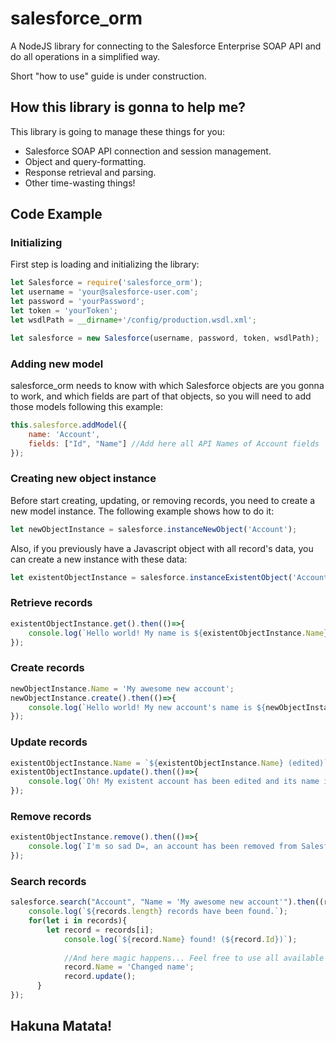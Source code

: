 # salesforce_orm
A NodeJS library for connecting to the Salesforce Enterprise SOAP API and do all operations in a simplified way.

Short "how to use" guide is under construction.

## How this library is gonna to help me?

This library is going to manage these things for you:
* Salesforce SOAP API connection and session management.
* Object and query-formatting.
* Response retrieval and parsing.
* Other time-wasting things!

## Code Example

### Initializing
First step is loading and initializing the library:

```javascript
let Salesforce = require('salesforce_orm');
let username = 'your@salesforce-user.com';
let password = 'yourPassword';
let token = 'yourToken';
let wsdlPath = __dirname+'/config/production.wsdl.xml';

let salesforce = new Salesforce(username, password, token, wsdlPath);
```

### Adding new model
salesforce_orm needs to know with which Salesforce objects are you gonna to work, and which fields are part of that objects, so you will need to add those models following this example:

```javascript
this.salesforce.addModel({
	name: 'Account',
	fields: ["Id", "Name"] //Add here all API Names of Account fields
});
```

### Creating new object instance

Before start creating, updating, or removing records, you need to create a new model instance. The following example shows how to do it:

```javascript
let newObjectInstance = salesforce.instanceNewObject('Account');
```
Also, if you previously have a Javascript object with all record's data, you can create a new instance with these data:

```javascript
let existentObjectInstance = salesforce.instanceExistentObject('Account',{Id: '1234567890123456'}); //Here you can pass any model's properties
```

### Retrieve records
```javascript
existentObjectInstance.get().then(()=>{
	console.log(`Hello world! My name is ${existentObjectInstance.Name}`);
});
```

### Create records
```javascript
newObjectInstance.Name = 'My awesome new account';
newObjectInstance.create().then(()=>{
	console.log(`Hello world! My new account's name is ${newObjectInstance.Name}`);
});
```

### Update records
```javascript
existentObjectInstance.Name = `${existentObjectInstance.Name} (edited)`;
existentObjectInstance.update().then(()=>{
	console.log(`Oh! My existent account has been edited and its name is now ${existentObjectInstance.Name}`);
});
```
### Remove records
```javascript
existentObjectInstance.remove().then(()=>{
	console.log(`I'm so sad D=, an account has been removed from Salesforce.`);
});
```

### Search records
```javascript
salesforce.search("Account", "Name = 'My awesome new account'").then((records)=>{
	console.log(`${records.length} records have been found.`);
	for(let i in records){
		let record = records[i];
		    console.log(`${record.Name} found! (${record.Id})`);
    
		    //And here magic happens... Feel free to use all available methods (as delete or update) with these results...
		    record.Name = 'Changed name';
		    record.update();
	  }
});
```

## Hakuna Matata!
